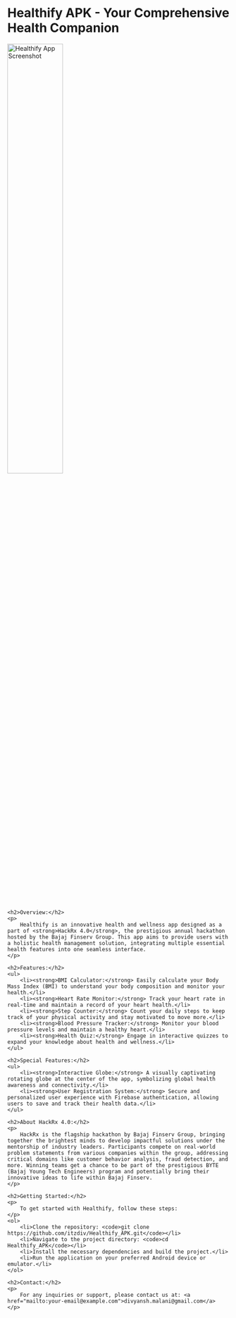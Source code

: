 <!DOCTYPE html>
<html lang="en">
<head>
    <meta charset="UTF-8">
    <meta name="viewport" content="width=device-width, initial-scale=1.0">
    <title>Healthify APK - README</title>
</head>
<body>
    <h1>Healthify APK - Your Comprehensive Health Companion</h1>
    <img src="path/to/your/screenshot.png" alt="Healthify App Screenshot" style="width: 50%; height: auto;">

    <h2>Overview:</h2>
    <p>
        Healthify is an innovative health and wellness app designed as a part of <strong>HackRx 4.0</strong>, the prestigious annual hackathon hosted by the Bajaj Finserv Group. This app aims to provide users with a holistic health management solution, integrating multiple essential health features into one seamless interface.
    </p>

    <h2>Features:</h2>
    <ul>
        <li><strong>BMI Calculator:</strong> Easily calculate your Body Mass Index (BMI) to understand your body composition and monitor your health.</li>
        <li><strong>Heart Rate Monitor:</strong> Track your heart rate in real-time and maintain a record of your heart health.</li>
        <li><strong>Step Counter:</strong> Count your daily steps to keep track of your physical activity and stay motivated to move more.</li>
        <li><strong>Blood Pressure Tracker:</strong> Monitor your blood pressure levels and maintain a healthy heart.</li>
        <li><strong>Health Quiz:</strong> Engage in interactive quizzes to expand your knowledge about health and wellness.</li>
    </ul>

    <h2>Special Features:</h2>
    <ul>
        <li><strong>Interactive Globe:</strong> A visually captivating rotating globe at the center of the app, symbolizing global health awareness and connectivity.</li>
        <li><strong>User Registration System:</strong> Secure and personalized user experience with Firebase authentication, allowing users to save and track their health data.</li>
    </ul>

    <h2>About HackRx 4.0:</h2>
    <p>
        HackRx is the flagship hackathon by Bajaj Finserv Group, bringing together the brightest minds to develop impactful solutions under the mentorship of industry leaders. Participants compete on real-world problem statements from various companies within the group, addressing critical domains like customer behavior analysis, fraud detection, and more. Winning teams get a chance to be part of the prestigious BYTE (Bajaj Young Tech Engineers) program and potentially bring their innovative ideas to life within Bajaj Finserv.
    </p>

    <h2>Getting Started:</h2>
    <p>
        To get started with Healthify, follow these steps:
    </p>
    <ol>
        <li>Clone the repository: <code>git clone https://github.com/itzdiv/Healthify_APK.git</code></li>
        <li>Navigate to the project directory: <code>cd Healthify_APK</code></li>
        <li>Install the necessary dependencies and build the project.</li>
        <li>Run the application on your preferred Android device or emulator.</li>
    </ol>

    <h2>Contact:</h2>
    <p>
        For any inquiries or support, please contact us at: <a href="mailto:your-email@example.com">divyansh.malani@gmail.com</a>
    </p>
</body>
</html>
